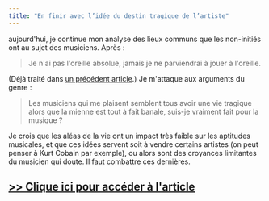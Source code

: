 ```yaml
---
title: "En finir avec l’idée du destin tragique de l’artiste"
---
```


aujourd'hui, je continue mon analyse des lieux communs que les non-initiés ont 
au sujet des musiciens. Après :

> Je n'ai pas l'oreille absolue, jamais je ne parviendrai à jouer à l'oreille.

(Déjà traité dans [un précédent article][oreille-absolue].) Je m'attaque aux 
arguments du genre :

> Les musiciens qui me plaisent semblent tous avoir une vie tragique alors que 
> la mienne est tout à fait banale, suis-je vraiment fait pour la musique ?

Je crois que les aléas de la vie ont un impact très faible sur les aptitudes 
musicales, et que ces idées servent soit à vendre certains artistes (on peut 
penser à Kurt Cobain par exemple), ou alors sont des croyances limitantes du 
musicien qui doute. Il faut combattre ces dernières.

## [>> Clique ici pour accéder à l'article][article]

[oreille-absolue]:https://www.secretsdemusiciens.com/oreille-absolue-ou-relative/
[article]:https://www.secretsdemusiciens.com/destin-tragique-de-l-artiste/
